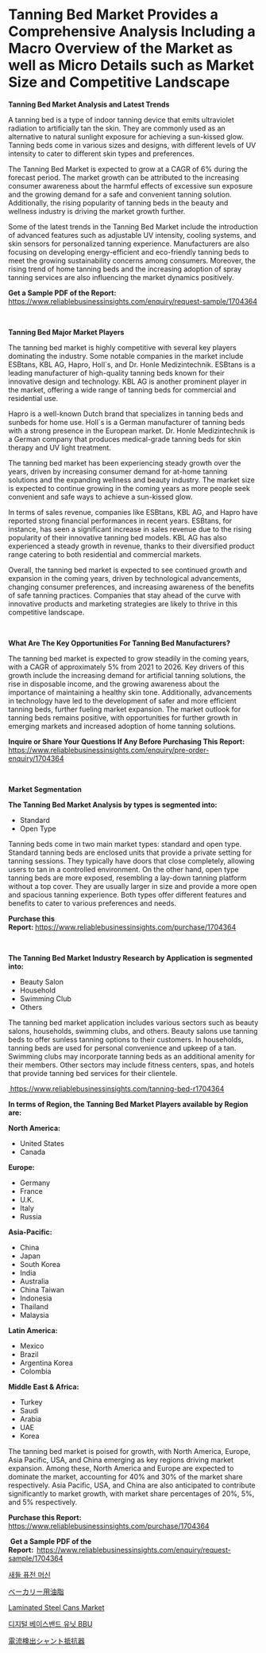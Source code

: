 <p><h1>Tanning Bed Market Provides a Comprehensive Analysis Including a Macro Overview of the Market as well as Micro Details such as Market Size and Competitive Landscape</h1></p><p><strong>Tanning Bed Market Analysis and Latest Trends</strong></p>
<p><p>A tanning bed is a type of indoor tanning device that emits ultraviolet radiation to artificially tan the skin. They are commonly used as an alternative to natural sunlight exposure for achieving a sun-kissed glow. Tanning beds come in various sizes and designs, with different levels of UV intensity to cater to different skin types and preferences.</p><p>The Tanning Bed Market is expected to grow at a CAGR of 6% during the forecast period. The market growth can be attributed to the increasing consumer awareness about the harmful effects of excessive sun exposure and the growing demand for a safe and convenient tanning solution. Additionally, the rising popularity of tanning beds in the beauty and wellness industry is driving the market growth further.</p><p>Some of the latest trends in the Tanning Bed Market include the introduction of advanced features such as adjustable UV intensity, cooling systems, and skin sensors for personalized tanning experience. Manufacturers are also focusing on developing energy-efficient and eco-friendly tanning beds to meet the growing sustainability concerns among consumers. Moreover, the rising trend of home tanning beds and the increasing adoption of spray tanning services are also influencing the market dynamics positively.</p></p>
<p><strong>Get a Sample PDF of the Report:&nbsp;</strong> <a href="https://www.reliablebusinessinsights.com/enquiry/request-sample/1704364">https://www.reliablebusinessinsights.com/enquiry/request-sample/1704364</a></p>
<p>&nbsp;</p>
<p><strong>Tanning Bed Major Market Players</strong></p>
<p><p>The tanning bed market is highly competitive with several key players dominating the industry. Some notable companies in the market include ESBtans, KBL AG, Hapro, Holl`s, and Dr. Honle Medizintechnik. ESBtans is a leading manufacturer of high-quality tanning beds known for their innovative design and technology. KBL AG is another prominent player in the market, offering a wide range of tanning beds for commercial and residential use.</p><p>Hapro is a well-known Dutch brand that specializes in tanning beds and sunbeds for home use. Holl`s is a German manufacturer of tanning beds with a strong presence in the European market. Dr. Honle Medizintechnik is a German company that produces medical-grade tanning beds for skin therapy and UV light treatment.</p><p>The tanning bed market has been experiencing steady growth over the years, driven by increasing consumer demand for at-home tanning solutions and the expanding wellness and beauty industry. The market size is expected to continue growing in the coming years as more people seek convenient and safe ways to achieve a sun-kissed glow.</p><p>In terms of sales revenue, companies like ESBtans, KBL AG, and Hapro have reported strong financial performances in recent years. ESBtans, for instance, has seen a significant increase in sales revenue due to the rising popularity of their innovative tanning bed models. KBL AG has also experienced a steady growth in revenue, thanks to their diversified product range catering to both residential and commercial markets.</p><p>Overall, the tanning bed market is expected to see continued growth and expansion in the coming years, driven by technological advancements, changing consumer preferences, and increasing awareness of the benefits of safe tanning practices. Companies that stay ahead of the curve with innovative products and marketing strategies are likely to thrive in this competitive landscape.</p></p>
<p>&nbsp;</p>
<p><strong>What Are The Key Opportunities For Tanning Bed Manufacturers?</strong></p>
<p><p>The tanning bed market is expected to grow steadily in the coming years, with a CAGR of approximately 5% from 2021 to 2026. Key drivers of this growth include the increasing demand for artificial tanning solutions, the rise in disposable income, and the growing awareness about the importance of maintaining a healthy skin tone. Additionally, advancements in technology have led to the development of safer and more efficient tanning beds, further fueling market expansion. The market outlook for tanning beds remains positive, with opportunities for further growth in emerging markets and increased adoption of home tanning solutions.</p></p>
<p><strong>Inquire or Share Your Questions If Any Before Purchasing This Report:</strong> <a href="https://www.reliablebusinessinsights.com/enquiry/pre-order-enquiry/1704364">https://www.reliablebusinessinsights.com/enquiry/pre-order-enquiry/1704364</a></p>
<p>&nbsp;</p>
<p><strong>Market Segmentation</strong></p>
<p><strong>The Tanning Bed Market Analysis by types is segmented into:</strong></p>
<p><ul><li>Standard</li><li>Open Type</li></ul></p>
<p><p>Tanning beds come in two main market types: standard and open type. Standard tanning beds are enclosed units that provide a private setting for tanning sessions. They typically have doors that close completely, allowing users to tan in a controlled environment. On the other hand, open type tanning beds are more exposed, resembling a lay-down tanning platform without a top cover. They are usually larger in size and provide a more open and spacious tanning experience. Both types offer different features and benefits to cater to various preferences and needs.</p></p>
<p><strong>Purchase this Report:&nbsp;</strong><a href="https://www.reliablebusinessinsights.com/purchase/1704364">https://www.reliablebusinessinsights.com/purchase/1704364</a></p>
<p>&nbsp;</p>
<p><strong>The Tanning Bed Market Industry Research by Application is segmented into:</strong></p>
<p><ul><li>Beauty Salon</li><li>Household</li><li>Swimming Club</li><li>Others</li></ul></p>
<p><p>The tanning bed market application includes various sectors such as beauty salons, households, swimming clubs, and others. Beauty salons use tanning beds to offer sunless tanning options to their customers. In households, tanning beds are used for personal convenience and upkeep of a tan. Swimming clubs may incorporate tanning beds as an additional amenity for their members. Other sectors may include fitness centers, spas, and hotels that provide tanning bed services for their clientele.</p></p>
<p><a href="https://www.reliablebusinessinsights.com/tanning-bed-r1704364">&nbsp;https://www.reliablebusinessinsights.com/tanning-bed-r1704364</a></p>
<p><strong>In terms of Region, the Tanning Bed Market Players available by Region are:</strong></p>
<p>
    <p> <strong> North America: </strong>
        <ul>
            <li>United States</li>
            <li>Canada</li>
        </ul>
        </p> 
    <p> <strong> Europe: </strong>
        <ul>
            <li>Germany</li>
            <li>France</li>
            <li>U.K.</li>
            <li>Italy</li>
            <li>Russia</li>
        </ul>
        </p> 
    <p> <strong> Asia-Pacific: </strong>
        <ul>
            <li>China</li>
            <li>Japan</li>
            <li>South Korea</li>
            <li>India</li>
            <li>Australia</li>
            <li>China Taiwan</li>
            <li>Indonesia</li>
            <li>Thailand</li>
            <li>Malaysia</li>
        </ul>
        </p> 
    <p> <strong> Latin America: </strong>
        <ul>
            <li>Mexico</li>
            <li>Brazil</li>
            <li>Argentina Korea</li>
            <li>Colombia</li>
        </ul>
        </p> 
    <p> <strong> Middle East & Africa: </strong>
        <ul>
            <li>Turkey</li>
            <li>Saudi</li>
            <li>Arabia</li>
            <li>UAE</li>
            <li>Korea</li>
        </ul>
    </p>
    </p>
<p><p>The tanning bed market is poised for growth, with North America, Europe, Asia Pacific, USA, and China emerging as key regions driving market expansion. Among these, North America and Europe are expected to dominate the market, accounting for 40% and 30% of the market share respectively. Asia Pacific, USA, and China are also anticipated to contribute significantly to market growth, with market share percentages of 20%, 5%, and 5% respectively.</p></p>
<p><strong>Purchase this Report: </strong><a href="https://www.reliablebusinessinsights.com/purchase/1704364">https://www.reliablebusinessinsights.com/purchase/1704364</a></p>
<p>&nbsp;<strong>Get a Sample PDF of the Report:&nbsp;&nbsp;</strong><a href="https://www.reliablebusinessinsights.com/enquiry/request-sample/1704364">https://www.reliablebusinessinsights.com/enquiry/request-sample/1704364</a></p>
<p><strong></strong></p>
<p><p><a href="https://medium.com/@elod.85/%EC%95%88%EC%9E%A5-%ED%93%A8%EC%A0%84-%EA%B8%B0%EA%B3%84-%EC%8B%9C%EC%9E%A5-%EA%B7%9C%EB%AA%A8-%EC%97%B0%ED%8F%89%EA%B7%A0-%EC%A6%9D%EA%B0%80%EC%9C%A8-%ED%8A%B8%EB%A0%8C%EB%93%9C-2024-2030-f3ba0ad907e6">새들 퓨전 머신</a></p><p><a href="https://github.com/CieloStamm/Market-Research-Report-List-1/blob/main/1928487124896.md">ベーカリー用油脂</a></p><p><a href="https://github.com/AnnChovey2023/Market-Research-Report-List-1/blob/main/laminated-steel-cans-market.md">Laminated Steel Cans Market</a></p><p><a href="https://github.com/mduzzalmduzzal601/Market-Research-Report-List-1/blob/main/6407666122862.md">디지털 베이스밴드 유닛 BBU</a></p><p><a href="https://medium.com/@bobbieratke2023/%E7%8F%BE%E5%9C%A8%E3%81%AE%E3%82%BB%E3%83%B3%E3%82%B9%E3%82%B7%E3%83%A3%E3%83%B3%E3%83%88%E6%8A%B5%E6%8A%97%E5%99%A8%E3%81%AE%E5%B8%82%E5%A0%B4%E8%A6%8F%E6%A8%A1%E3%81%A8%E5%B8%82%E5%A0%B4%E5%8B%95%E5%90%91-%E5%AE%8C%E5%85%A8%E3%81%AA%E6%A5%AD%E7%95%8C%E6%A6%82%E8%A6%81-2024%E5%B9%B4%E3%81%8B%E3%82%892031%E5%B9%B4-52b494a8d651">電流検出シャント抵抗器</a></p></p>